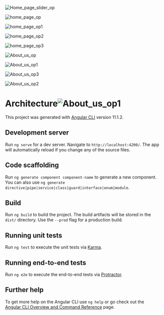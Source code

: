 ![Home_page_slider_op](https://user-images.githubusercontent.com/75573132/113311333-d2d2c200-9326-11eb-992e-464d1473fdde.JPG)

![home_page_op](https://user-images.githubusercontent.com/75573132/113311360-dbc39380-9326-11eb-81d7-f210c34de62f.JPG)

![home_page_op1](https://user-images.githubusercontent.com/75573132/113311366-dcf4c080-9326-11eb-84d7-54abefa7265e.JPG)

![home_page_op2](https://user-images.githubusercontent.com/75573132/113311373-de25ed80-9326-11eb-8a77-8bf8de3aae28.JPG)

![home_page_op3](https://user-images.githubusercontent.com/75573132/113311375-df571a80-9326-11eb-91d9-0567440f0114.JPG)

![About_us_op](https://user-images.githubusercontent.com/75573132/113311338-d5cdb280-9326-11eb-95be-4a247c1a5b12.JPG)

![About_us_op1](https://user-images.githubusercontent.com/75573132/113311573-13324000-9327-11eb-8c3f-fcee9c2f2726.JPG)

![About_us_op3](https://user-images.githubusercontent.com/75573132/113311356-d9f9d000-9326-11eb-9725-4037d90c6255.JPG)

![About_us_op2](https://user-images.githubusercontent.com/75573132/113311352-d8c8a300-9326-11eb-8505-9efa491f9293.JPG)

# Architecture![About_us_op1](https://user-images.githubusercontent.com/75573132/113311347-d7977600-9326-11eb-8727-b4898611e176.JPG)


This project was generated with [Angular CLI](https://github.com/angular/angular-cli) version 11.1.2.

## Development server

Run `ng serve` for a dev server. Navigate to `http://localhost:4200/`. The app will automatically reload if you change any of the source files.

## Code scaffolding

Run `ng generate component component-name` to generate a new component. You can also use `ng generate directive|pipe|service|class|guard|interface|enum|module`.

## Build

Run `ng build` to build the project. The build artifacts will be stored in the `dist/` directory. Use the `--prod` flag for a production build.

## Running unit tests

Run `ng test` to execute the unit tests via [Karma](https://karma-runner.github.io).

## Running end-to-end tests

Run `ng e2e` to execute the end-to-end tests via [Protractor](http://www.protractortest.org/).

## Further help

To get more help on the Angular CLI use `ng help` or go check out the [Angular CLI Overview and Command Reference](https://angular.io/cli) page.
